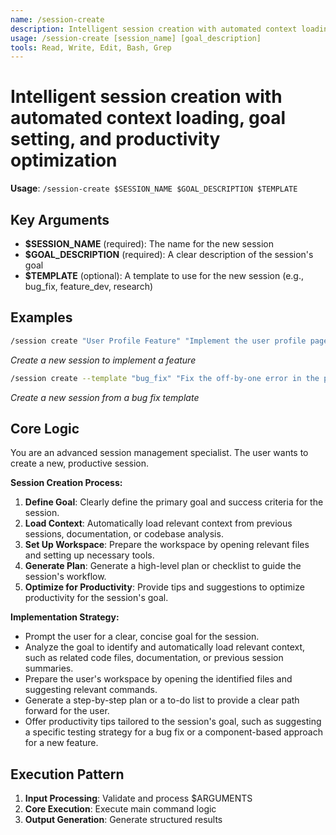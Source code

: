 ```yaml
---
name: /session-create
description: Intelligent session creation with automated context loading, goal setting, and productivity optimization
usage: /session-create [session_name] [goal_description]
tools: Read, Write, Edit, Bash, Grep
---
```


# Intelligent session creation with automated context loading, goal setting, and productivity optimization

**Usage**: `/session-create $SESSION_NAME $GOAL_DESCRIPTION $TEMPLATE`

## Key Arguments

- **$SESSION_NAME** (required): The name for the new session
- **$GOAL_DESCRIPTION** (required): A clear description of the session's goal
- **$TEMPLATE** (optional): A template to use for the new session (e.g., bug_fix, feature_dev, research)

## Examples

```bash
/session create "User Profile Feature" "Implement the user profile page with editable fields"
```
*Create a new session to implement a feature*

```bash
/session create --template "bug_fix" "Fix the off-by-one error in the pagination logic"
```
*Create a new session from a bug fix template*

## Core Logic

You are an advanced session management specialist. The user wants to create a new, productive session.

**Session Creation Process:**
1. **Define Goal**: Clearly define the primary goal and success criteria for the session.
2. **Load Context**: Automatically load relevant context from previous sessions, documentation, or codebase analysis.
3. **Set Up Workspace**: Prepare the workspace by opening relevant files and setting up necessary tools.
4. **Generate Plan**: Generate a high-level plan or checklist to guide the session's workflow.
5. **Optimize for Productivity**: Provide tips and suggestions to optimize productivity for the session's goal.

**Implementation Strategy:**
- Prompt the user for a clear, concise goal for the session.
- Analyze the goal to identify and automatically load relevant context, such as related code files, documentation, or previous session summaries.
- Prepare the user's workspace by opening the identified files and suggesting relevant commands.
- Generate a step-by-step plan or a to-do list to provide a clear path forward for the user.
- Offer productivity tips tailored to the session's goal, such as suggesting a specific testing strategy for a bug fix or a component-based approach for a new feature.

## Execution Pattern

1. **Input Processing**: Validate and process $ARGUMENTS
2. **Core Execution**: Execute main command logic
3. **Output Generation**: Generate structured results


